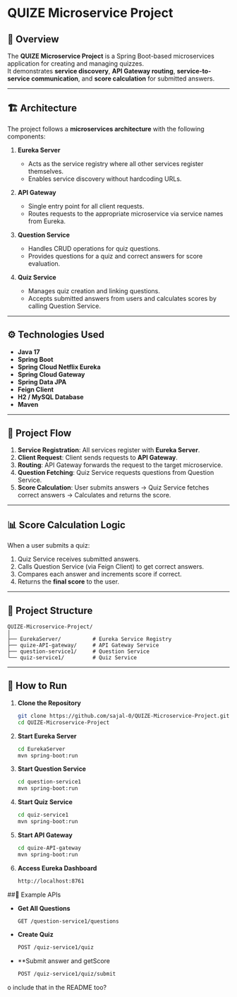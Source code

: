 # QUIZE Microservice Project

## 📌 Overview
The **QUIZE Microservice Project** is a Spring Boot-based microservices application for creating and managing quizzes.  
It demonstrates **service discovery**, **API Gateway routing**, **service-to-service communication**, and **score calculation** for submitted answers.

---

## 🏗 Architecture
The project follows a **microservices architecture** with the following components:

1. **Eureka Server**  
   - Acts as the service registry where all other services register themselves.
   - Enables service discovery without hardcoding URLs.

2. **API Gateway**  
   - Single entry point for all client requests.
   - Routes requests to the appropriate microservice via service names from Eureka.

3. **Question Service**  
   - Handles CRUD operations for quiz questions.
   - Provides questions for a quiz and correct answers for score evaluation.

4. **Quiz Service**  
   - Manages quiz creation and linking questions.
   - Accepts submitted answers from users and calculates scores by calling Question Service.

---

## ⚙ Technologies Used
- **Java 17**
- **Spring Boot**
- **Spring Cloud Netflix Eureka**
- **Spring Cloud Gateway**
- **Spring Data JPA**
- **Feign Client**
- **H2 / MySQL Database**
- **Maven**

---

## 🔄 Project Flow
1. **Service Registration**: All services register with **Eureka Server**.
2. **Client Request**: Client sends requests to **API Gateway**.
3. **Routing**: API Gateway forwards the request to the target microservice.
4. **Question Fetching**: Quiz Service requests questions from Question Service.
5. **Score Calculation**: User submits answers → Quiz Service fetches correct answers → Calculates and returns the score.

---

## 📊 Score Calculation Logic
When a user submits a quiz:
1. Quiz Service receives submitted answers.
2. Calls Question Service (via Feign Client) to get correct answers.
3. Compares each answer and increments score if correct.
4. Returns the **final score** to the user.

---

## 📁 Project Structure
```text
QUIZE-Microservice-Project/
│
├── EurekaServer/          # Eureka Service Registry
├── quize-API-gateway/     # API Gateway Service
├── question-service1/     # Question Service
└── quiz-service1/         # Quiz Service
```

---

## 🚀 How to Run
1. **Clone the Repository**
   ```bash
   git clone https://github.com/sajal-0/QUIZE-Microservice-Project.git
   cd QUIZE-Microservice-Project

2. **Start Eureka Server**
   ```bash
   cd EurekaServer
   mvn spring-boot:run

3. **Start Question Service**
   ```bash
   cd question-service1
   mvn spring-boot:run
4. **Start Quiz Service**
   ```bash
   cd quiz-service1
   mvn spring-boot:run
5. **Start API Gateway**
   ```bash
   cd quize-API-gateway
   mvn spring-boot:run
6. **Access Eureka Dashboard**
   ```bash
   http://localhost:8761

##📌 Example APIs
- **Get All Questions**
  ```bash
  GET /question-service1/questions
- **Create Quiz**
   ```bash
   POST /quiz-service1/quiz
- **Submit answer and getScore
  ```bash
  POST /quiz-service1/quiz/submit

o include that in the README too?

